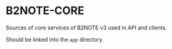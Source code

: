 # B2NOTE-CORE
Sources of core services of B2NOTE v3 used in API and clients.

Should be linked into the `app` directory.
